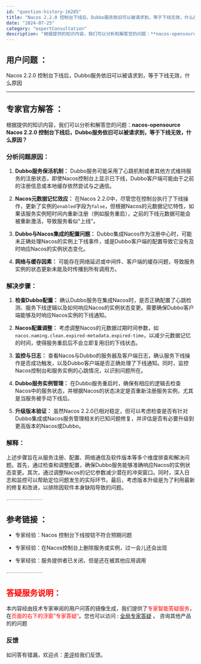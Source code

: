 ```yaml
---
id: "question-history-16285"
title: "Nacos 2.2.0 控制台下线后，Dubbo服务依旧可以被请求到，等于下线无效，什么原因"
date: "2024-07-25"
category: "expertConsultation"
description: "根据提供的知识内容，我们可以分析和解答您的问题：**nacos-opensource Nacos 2.2.0 控制台下线后，Dubbo服务依旧可以被请求到，等于下线无效，什么原因？**### 分析问题原因：1. **Dubbo服务保活机制：** Dubbo服务可能采用了心跳机制或者其他方式维持服务的"
---
```


## 用户问题 ： 
 Nacos 2.2.0 控制台下线后，Dubbo服务依旧可以被请求到，等于下线无效，什么原因  

---------------
## 专家官方解答 ：

根据提供的知识内容，我们可以分析和解答您的问题：**nacos-opensource Nacos 2.2.0 控制台下线后，Dubbo服务依旧可以被请求到，等于下线无效，什么原因？**

### 分析问题原因：

1. **Dubbo服务保活机制：** Dubbo服务可能采用了心跳机制或者其他方式维持服务的注册状态，即使Nacos控制台上显示已下线，Dubbo客户端可能由于之前的注册信息或本地缓存依然尝试与之通信。

2. **Nacos元数据记忆效应：** 在Nacos 2.2.0中，尽管您在控制台执行了下线操作，更新了实例的`enabled`字段为`false`，但根据Nacos的元数据记忆特性，如果该服务实例短时间内重新注册（例如服务重启），之前的下线元数据可能会被重新激活，导致服务看似“上线”。

3. **Dubbo与Nacos集成的配置问题：** Dubbo集成Nacos作为注册中心时，可能未正确处理Nacos的实例上下线事件，或是Dubbo客户端的配置导致它没有及时响应Nacos的实例状态变化。

4. **网络与缓存因素：** 可能存在网络延迟或中间件、客户端的缓存问题，导致服务实例的状态更新未能及时传播到所有调用方。

### 解决步骤：

1. **检查Dubbo配置：** 确认Dubbo服务在集成Nacos时，是否正确配置了心跳检测、服务下线逻辑以及如何响应Nacos的实例状态变更。需要确保Dubbo客户端能够及时响应Nacos实例的下线通知。

2. **Nacos配置调整：** 考虑调整Nacos的元数据过期时间参数，如`nacos.naming.clean.expired-metadata.expired-time`，以减少元数据记忆的时间，使得服务重启后不会立即复用旧的下线状态。

3. **监控与日志：** 查看Nacos与Dubbo的服务器及客户端日志，确认服务下线操作是否成功触发，以及Dubbo客户端是否正确处理了下线通知。同时，监控Nacos控制台和服务实例的心跳情况，以识别问题所在。

4. **Dubbo服务实例管理：** 在Dubbo服务重启时，确保有相应的逻辑去检查Nacos中的服务状态，并根据Nacos的状态决定是否重新注册服务实例，尤其是当服务被手动下线后。

5. **升级版本验证：** 虽然Nacos 2.2.0已相对稳定，但可以考虑检查是否有针对Dubbo集成或Nacos服务管理相关的已知问题修复，并评估是否有必要升级到更高版本的Nacos或Dubbo。

### 解释：

上述步骤旨在从服务注册、配置、网络通信及软件版本等多个维度排查和解决问题。首先，通过检查和调整配置，确保Dubbo服务能够准确响应Nacos的实例状态变更。其次，通过调整Nacos的记忆参数减少潜在的冲突窗口。同时，深入日志和监控可以帮助定位问题发生的实际环节。最后，考虑版本升级是为了利用最新的修复和改进，以排除因软件本身缺陷导致的问题。


<font color="#949494">---------------</font> 


## 参考链接 ：

* 专家经验：Nacos 控制台下线按钮不符合预期问题 
 
 * 专家经验：在Nacos控制台上删除服务或实例，过一会儿还会出现 
 
 * 专家经验：服务提供者已关闭，但是还在被其他应用调用 


 <font color="#949494">---------------</font> 
 


## <font color="#FF0000">答疑服务说明：</font> 

本内容经由技术专家审阅的用户问答的镜像生成，我们提供了<font color="#FF0000">专家智能答疑服务</font>，在<font color="#FF0000">页面的右下的浮窗”专家答疑“</font>。您也可以访问 : [全局专家答疑](https://answer.opensource.alibaba.com/docs/intro) 。 咨询其他产品的的问题

### 反馈
如问答有错漏，欢迎点：[差评](https://ai.nacos.io/user/feedbackByEnhancerGradePOJOID?enhancerGradePOJOId=16298)给我们反馈。
